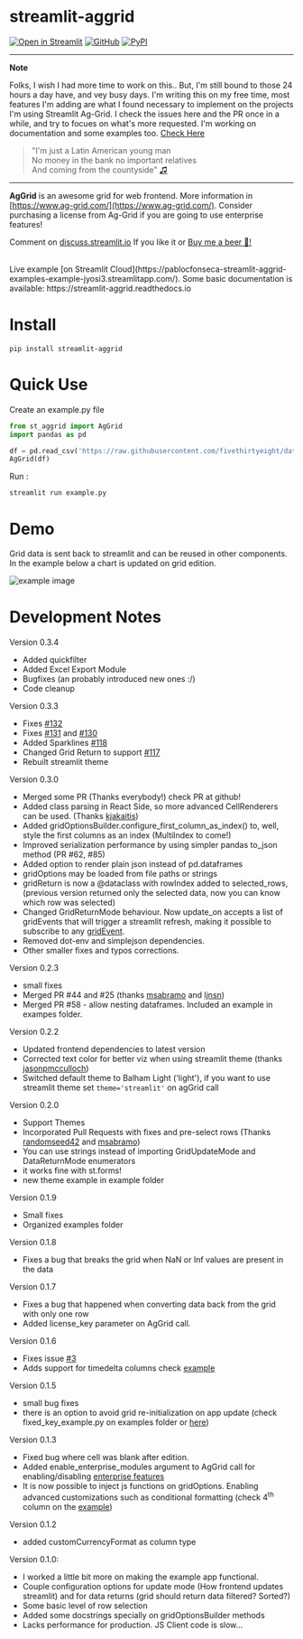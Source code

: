 # streamlit-aggrid

[![Open in Streamlit][share_badge]][share_link] [![GitHub][github_badge]][github_link] [![PyPI][pypi_badge]][pypi_link] 

---
  
  **Note**
  
Folks, I wish I had more time to work on this.. But, I'm still bound to those 24 hours a day have, and vey busy days.
I'm writing this on  my free time, most features I'm adding are what I found necessary to implement on the projects I'm
using Streamlit Ag-Grid. I check the issues here and the PR once in a while, and try to focues on what's more requested.
I'm working on documentation and some examples too. [Check Here](https://staggrid-examples.streamlit.app/)
  
>"I'm just a Latin American young man  
>No money in the bank no important relatives  
>And coming from the countyside"  [♫](https://www.youtube.com/watch?v=2HlpJaatYH4)
  
---

  
**AgGrid** is an awesome grid for web frontend. More information in [https://www.ag-grid.com/](https://www.ag-grid.com/). Consider purchasing a license from Ag-Grid if you are going to use enterprise features!

Comment on [discuss.streamlit.io](https://discuss.streamlit.io/t/ag-grid-component-with-input-support/) If you like it or [Buy me a beer 🍺!](https://www.paypal.com/donate?hosted_button_id=8HGLA4JZBYFPQ)

<br>
Live example [on Streamlit Cloud](https://pablocfonseca-streamlit-aggrid-examples-example-jyosi3.streamlitapp.com/). Some basic documentation is available: https://streamlit-aggrid.readthedocs.io


# Install
```
pip install streamlit-aggrid

```

# Quick Use
Create an example.py file
```python
from st_aggrid import AgGrid
import pandas as pd

df = pd.read_csv('https://raw.githubusercontent.com/fivethirtyeight/data/master/airline-safety/airline-safety.csv')
AgGrid(df)
```
Run :
```shell
streamlit run example.py
```

# Demo
Grid data is sent back to streamlit and can be reused in other components. In the example below a chart is updated on grid edition.

![example image](https://github.com/PablocFonseca/streamlit-aggrid/raw/main/group_selection_example.gif)

# Development Notes
Version 0.3.4
* Added quickfilter
* Added Excel Export Module
* Bugfixes (an probably introduced new ones :/)
* Code cleanup


Version 0.3.3
* Fixes [#132](https://github.com/PablocFonseca/streamlit-aggrid/issues/132)
* Fixes [#131](https://github.com/PablocFonseca/streamlit-aggrid/issues/131) and [#130](https://github.com/PablocFonseca/streamlit-aggrid/issues/130)
* Added Sparklines [#118](https://github.com/PablocFonseca/streamlit-aggrid/issues/118)
* Changed Grid Return to support [#117](https://github.com/PablocFonseca/streamlit-aggrid/issues/117)
* Rebuilt streamlit theme

Version 0.3.0  
* Merged some PR (Thanks everybody!) check PR at github!
* Added class parsing in React Side, so more advanced CellRenderers can be used. (Thanks [kjakaitis](https://github.com/kjakaitis))
* Added gridOptionsBuilder.configure_first_column_as_index() to, well, style the first columns as an index (MultiIndex to come!)
* Improved serialization performance by using simpler pandas to_json method (PR #62, #85)
* Added option to render plain json instead of pd.dataframes
* gridOptions may be loaded from file paths or strings
* gridReturn is now a @dataclass with rowIndex added to selected_rows, (previous version returned only the selected data, now you can know which row was selected)
* Changed GridReturnMode behaviour. Now update_on accepts a list of gridEvents that will trigger a streamlit refresh, making it possible to subscribe to any [gridEvent](https://www.ag-grid.com/javascript-data-grid/grid-events/).
* Removed dot-env and simplejson dependencies.
* Other smaller fixes and typos corrections.

Version 0.2.3
* small fixes
* Merged PR #44 and #25 (thanks [msabramo](https://github.com/msabramo) and [ljnsn](https://github.com/ljnsn))
* Merged PR #58 - allow nesting dataframes. Included an example in exampes folder.

Version 0.2.2
* Updated frontend dependencies to latest version
* Corrected text color for better viz when using streamlit theme (thanks [jasonpmcculloch](https://github.com/jasonpmcculloch))
* Switched default theme to Balham Light ('light'), if you want to use streamlit theme set `theme='streamlit'` on agGrid call 


Version 0.2.0
* Support Themes
* Incorporated Pull Requests with fixes and pre-select rows (Thanks [randomseed42](https://github.com/randomseed42) and [msabramo](https://github.com/msabramo))
* You can use strings instead of importing GridUpdateMode and DataReturnMode enumerators
* it works fine with st.forms!
* new theme example in example folder

Version 0.1.9
* Small fixes 
* Organized examples folder

Version 0.1.8
* Fixes a bug that breaks the grid when NaN or Inf values are present in the data

Version 0.1.7
* Fixes a bug that happened when converting data back from the grid with only one row
* Added license_key parameter on AgGrid call.

Version 0.1.6
* Fixes issue [#3](https://github.com/PablocFonseca/streamlit-aggrid/issues/3)
* Adds support for timedelta columns check [example][share_link]

Version 0.1.5
* small bug fixes
* there is an option to avoid grid re-initialization on app update (check fixed_key_example.py on examples folder or [here](https://share.streamlit.io/pablocfonseca/streamlit-aggrid/main/examples/fixed_key_example.py))

Version 0.1.3
* Fixed bug where cell was blank after edition.
* Added enable_enterprise_modules argument to AgGrid call for enabling/disabling [enterprise features](https://www.ag-grid.com/documentation/javascript/licensing/)
* It is now possible to inject js functions on gridOptions. Enabling advanced customizations such as conditional formatting (check 4<sup>th</sup> column on the [example](share_link))

Version 0.1.2
* added customCurrencyFormat as column type

 Version 0.1.0:
* I worked a little bit more on making the example app functional.
* Couple configuration options for update mode (How frontend updates streamlit) and for data returns (grid should return data filtered? Sorted?)
* Some basic level of row selection
* Added some docstrings specially on gridOptionsBuilder methods
* Lacks performance for production. JS Client code is slow...


[share_badge]: https://static.streamlit.io/badges/streamlit_badge_black_white.svg
[share_link]: https://share.streamlit.io/pablocfonseca/streamlit-aggrid/main/examples/example.py

[github_badge]: https://badgen.net/badge/icon/GitHub?icon=github&color=black&label
[github_link]: https://github.com/PablocFonseca/streamlit-aggrid

[pypi_badge]: https://badgen.net/pypi/v/streamlit-aggrid?icon=pypi&color=black&label?
[pypi_link]: https://www.pypi.org/project/streamlit-aggrid/
